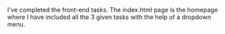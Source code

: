 I've completed the front-end tasks. The index.html page is the homepage where I have included all the 3 given tasks with the help of a dropdown menu.
